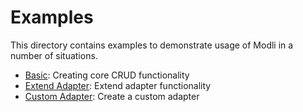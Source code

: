 # Examples

This directory contains examples to demonstrate usage of Modli in a number of
situations.

* [Basic](/examples/basic): Creating core CRUD functionality
* [Extend Adapter](/examples/extend-adapter): Extend adapter functionality
* [Custom Adapter](/examples/custom-adapter): Create a custom adapter